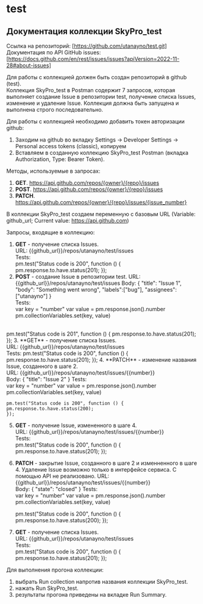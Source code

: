 # test
## Документация коллекции SkyPro_test

 
Ссылка на репозиторий: [https://github.com/utanayno/test.git] <br>
Документация по API GitHub issues: [https://docs.github.com/en/rest/issues/issues?apiVersion=2022-11-28#about-issues]

Для работы с коллекцией должен быть создан репозиторий в github (test). <br>
Коллекция SkyPro_test в Postman содержит 7 запросов, которая выполняет создание Issue в репозитории test, получение списка Issues, изменение и удаление Issue.
Коллекция должна быть запущена и выполнена строго последовательно.

Для работы с коллекцией необходимо добавить токен авторизации github:
1) Заходим на github во вкладку Settings → Developer Settings → Personal access tokens (classic), копируем
2) Вставляем в созданную коллекцию SkyPro_test Postman (вкладка Authorization, Type: Bearer Token).

Методы, используемые в запросах:
1) **GET**. https://api.github.com/repos/{owner}/{repo}/issues
2) **POST**. https://api.github.com/repos/{owner}/{repo}/issues
3) **PATCH**. https://api.github.com/repos/{owner}/{repo}/issues/{issue_number}

В коллекции SkyPro_test создаем переменную с базовым URL (Variable: github_url; Current value: https://api.github.com)

Запросы, входящие в коллекцию:
1. **GET** - получение списка Issues. <br>
    URL: {{github_url}}/repos/utanayno/test/issues <br>
    Tests: <br>
    pm.test("Status code is 200", function () { 
    pm.response.to.have.status(201); 
});  <br>
2. **POST** - создание Issue в репозитории test. 
    URL: {{github_url}}/repos/utanayno/test/issues 
    Body: {
    "title": "Issue 1", 
    "body": "Something went wrong", 
    "labels":["bug"], 
    "assignees":["utanayno"] 
         } <br>
    Tests: <br>
    var key = "number" 
    var value = pm.response.json().number 
    pm.collectionVariables.set(key, value) 
<br>
    pm.test("Status code is 201", function () {
    pm.response.to.have.status(201);
    });
3. **GET** - получение списка Issues. <br>
    URL: {{github_url}}/repos/utanayno/test/issues <br>
    Tests: pm.test("Status code is 200", function () {
    pm.response.to.have.status(201);
    }); 
4. **PATCH** - изменение названия Issue, созданного в шаге 2. <br>
    URL: {{github_url}}/repos/utanayno/test/issues/{{number}} <br>
    Body: {
    "title": "Issue 2"
    }
    Tests: <br>
    var key = "number"
    var value = pm.response.json().number
    pm.collectionVariables.set(key, value)

    pm.test("Status code is 200", function () {
    pm.response.to.have.status(200);
    });
5. **GET** - получение Issue, измененного в шаге 4. <br>
    URL: {{github_url}}/repos/utanayno/test/issues/{{number}} <br>
    Tests: <br>
    pm.test("Status code is 200", function () {
    pm.response.to.have.status(201);
    }); 
6. **PATCH** - закрытие Issue, созданного в шаге 2 и изменненного в шаге 4. Удаление Issue возможно только в интерфейсе сервиса. С помощью API не реализовано.
    URL: {{github_url}}/repos/utanayno/test/issues/{{number}} <br>
    Body: {
    "state": "closed"
    }
    Tests: <br>
    var key = "number"
    var value = pm.response.json().number
    pm.collectionVariables.set(key, value)

    pm.test("Status code is 200", function () {
    pm.response.to.have.status(200);
    });
7. **GET** - получение списка Issues. <br>
    URL: {{github_url}}/repos/utanayno/test/issues <br>
    Tests: <br>
    pm.test("Status code is 200", function () {
    pm.response.to.have.status(201);
    });
 
Для выполнения прогона коллекции:
1) выбрать Run collection напротив названия коллекции SkyPro_test.
2) нажать Run SkyPro_test.
3) результаты прогона приведены на вкладке Run Summary.
